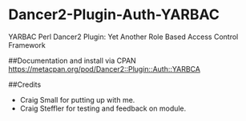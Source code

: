 # Dancer2-Plugin-Auth-YARBAC
YARBAC Perl Dancer2 Plugin: Yet Another Role Based Access Control Framework

##Documentation and install via CPAN
https://metacpan.org/pod/Dancer2::Plugin::Auth::YARBCA

##Credits
 * Craig Small for putting up with me.
 * Craig Steffler for testing and feedback on module.

